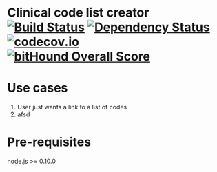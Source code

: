 Clinical code list creator [![Build Status](https://travis-ci.org/rw251/code-list-creator.svg?branch=master)](https://travis-ci.org/rw251/code-list-creator) [![Dependency Status](https://david-dm.org/rw251/code-list-creator.svg)](https://david-dm.org/rw251/code-list-creator) [![codecov.io](https://codecov.io/github/rw251/code-list-creator/coverage.svg?branch=master)](https://codecov.io/github/rw251/code-list-creator?branch=master) [![bitHound Overall Score](https://www.bithound.io/github/rw251/code-list-creator/badges/score.svg)](https://www.bithound.io/github/rw251/code-list-creator)
=========================
# Use cases

1. User just wants a link to a list of codes
2. afsd

# Pre-requisites
node.js >= 0.10.0
